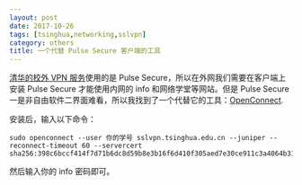 ```yaml
---
layout: post
date: 2017-10-26
tags: [tsinghua,networking,sslvpn]
category: others
title: 一个代替 Pulse Secure 客户端的工具
---
```


[清华的校外 VPN 服务](http://sslvpn.tsinghua.edu.cn)使用的是 Pulse Secure，所以在外网我们需要在客户端上安装 Pulse Secure 才能使用内网的 info 和网络学堂等网站。但是 Pulse Secure 一是非自由软件二界面难看，所以我找到了一个代替它的工具：[OpenConnect](http://www.infradead.org/openconnect/).

安装后，输入以下命令：

```shell
sudo openconnect --user 你的学号 sslvpn.tsinghua.edu.cn --juniper --reconnect-timeout 60 --servercert sha256:398c6bccf414f7d71b6dc8d59b8e3b16f6d410f305aed7e30ce911c3a4064b31
```

然后输入你的 info 密码即可。
